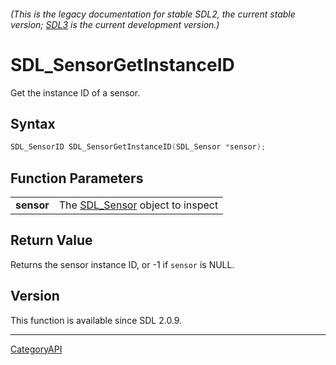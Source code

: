 ###### (This is the legacy documentation for stable SDL2, the current stable version; [SDL3](https://wiki.libsdl.org/SDL3/) is the current development version.)
# SDL_SensorGetInstanceID

Get the instance ID of a sensor.

## Syntax

```c
SDL_SensorID SDL_SensorGetInstanceID(SDL_Sensor *sensor);

```

## Function Parameters

|                |                                                |
| -------------- | ---------------------------------------------- |
| **sensor**     | The [SDL_Sensor](SDL_Sensor) object to inspect |

## Return Value

Returns the sensor instance ID, or -1 if `sensor` is NULL.

## Version

This function is available since SDL 2.0.9.

----
[CategoryAPI](CategoryAPI)

